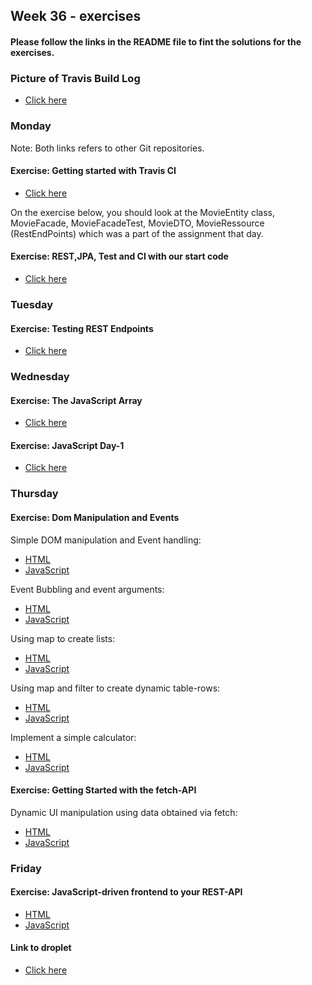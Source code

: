## Week 36 - exercises 

#### Please follow the links in the README file to fint the solutions for the exercises.

### Picture of Travis Build Log 

* [Click here](https://github.com/amandajuhl95/week36/blob/master/travis%20build%20log.jpg)

### Monday

Note: Both links refers to other Git repositories. 

#### Exercise: Getting started with Travis CI 

* [Click here](https://github.com/amandajuhl95/travisGettingStarted)

On the exercise below, you should look at the MovieEntity class, MovieFacade, MovieFacadeTest, MovieDTO, MovieRessource (RestEndPoints) which was a part of the assignment that day.

#### Exercise: REST,JPA, Test and CI with our start code 

* [Click here](https://github.com/amandajuhl95/week3monday)

### Tuesday

#### Exercise: Testing REST Endpoints
* [Click here](https://github.com/amandajuhl95/week3monday/blob/master/src/test/java/rest/MovieResourceTest.java)

### Wednesday

#### Exercise: The JavaScript Array 

* [Click here](https://github.com/amandajuhl95/week36/blob/master/week3wednesday/src/exercise1.js)

#### Exercise: JavaScript Day-1 

* [Click here](https://github.com/amandajuhl95/week36/blob/master/week3wednesday/src/exercise2.js)

### Thursday 

#### Exercise: Dom Manipulation and Events 

Simple DOM manipulation and Event handling:

* [HTML](https://github.com/amandajuhl95/week36/blob/master/week3thursday/src/main/webapp/simpledom.html)
* [JavaScript](https://github.com/amandajuhl95/week36/blob/master/week3thursday/src/main/webapp/simpledomjs.js)

Event Bubbling and event arguments:

* [HTML](https://github.com/amandajuhl95/week36/blob/master/week3thursday/src/main/webapp/eventbubbling.html)
* [JavaScript](https://github.com/amandajuhl95/week36/blob/master/week3thursday/src/main/webapp/eventbubblingjs.js)

Using map to create lists:

* [HTML](https://github.com/amandajuhl95/week36/blob/master/week3thursday/src/main/webapp/map.html)
* [JavaScript](https://github.com/amandajuhl95/week36/blob/master/week3thursday/src/main/webapp/mapjs.js)

Using map and filter to create dynamic table-rows:

* [HTML](https://github.com/amandajuhl95/week36/blob/master/week3thursday/src/main/webapp/filter.html)
* [JavaScript](https://github.com/amandajuhl95/week36/blob/master/week3thursday/src/main/webapp/filterjs.js)

Implement a simple calculator:

* [HTML](https://github.com/amandajuhl95/week36/blob/master/week3thursday/src/main/webapp/calculator.html)
* [JavaScript](https://github.com/amandajuhl95/week36/blob/master/week3thursday/src/main/webapp/calculatorjs.js)

#### Exercise: Getting Started with the fetch-API

Dynamic UI manipulation using data obtained via fetch:

* [HTML](https://github.com/amandajuhl95/week36/blob/master/week3thursday/src/main/webapp/fetch.html)
* [JavaScript](https://github.com/amandajuhl95/week36/blob/master/week3thursday/src/main/webapp/fetchjs.js)


### Friday

#### Exercise: JavaScript-driven frontend to your REST-API

* [HTML](https://github.com/amandajuhl95/week3monday/blob/master/src/main/webapp/index.html)
* [JavaScript](https://github.com/amandajuhl95/week3monday/blob/master/src/main/webapp/movieJS.js)

#### Link to droplet

* [Click here](https://ajuhlhansen.dk/week3monday/)


